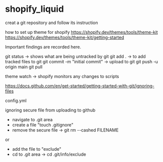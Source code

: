 # shopify_liquid
creat a git repository and follow its instruction

how to set up theme for shopify
https://shopify.dev/themes/tools/theme-kit
https://shopify.dev/themes/tools/theme-kit/getting-started


Important findings are recorded here.

git status -> shows what are being untracked by git
git add . -> to add tracked files to git
git commit -m "initial commit" -> upload to git
git push -u origin main
git pull

theme watch -> shopify monitors any changes to scripts

https://docs.github.com/en/get-started/getting-started-with-git/ignoring-files

config.yml

ignoring secure file from uploading to github
+ navigate to .git area
+ create a file "touch .gitignore"
+ remove the secure file -> git rm --cashed FILENAME

or

+ add the file to "exclude"
+ cd to .git area -> cd .git/info/exclude
